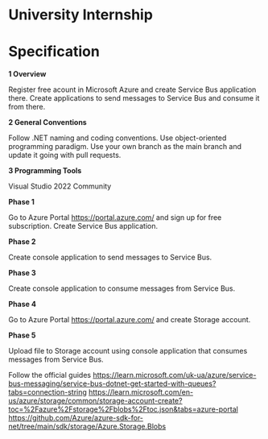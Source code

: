 # University Internship

# Specification

**1 Overview**

Register free acount in Microsoft Azure and create Service Bus application there. Create applications to send messages to Service Bus and consume it from there.

**2 General Conventions**

Follow .NET naming and coding conventions. 
Use object-oriented programming paradigm. 
Use your own branch as the main branch and update it going with pull requests.

**3 Programming Tools**

Visual Studio 2022 Community

**Phase 1**

Go to Azure Portal https://portal.azure.com/ and sign up for free subscription. Create Service Bus application.

**Phase 2**

Create console application to send messages to Service Bus.

**Phase 3**

Create console application to consume messages from Service Bus.

**Phase 4**

Go to Azure Portal https://portal.azure.com/ and create Storage account.

**Phase 5**

Upload file to Storage account using console application that consumes messages from Service Bus.

Follow the official guides 
https://learn.microsoft.com/uk-ua/azure/service-bus-messaging/service-bus-dotnet-get-started-with-queues?tabs=connection-string
https://learn.microsoft.com/en-us/azure/storage/common/storage-account-create?toc=%2Fazure%2Fstorage%2Fblobs%2Ftoc.json&tabs=azure-portal
https://github.com/Azure/azure-sdk-for-net/tree/main/sdk/storage/Azure.Storage.Blobs
